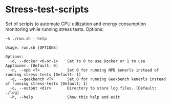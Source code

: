 # Stress-test-scripts

Set of scripts to automate CPU utilization and energy consumption monitoring while running stress tests. Options:

````shell
~$ ./run.sh --help

Usage: run.sh [OPTIONS]

Options:
  -d, --docker <0-or-1>    Set to 0 to use Docker or 1 to use Apptainer. [Default: 0]
  -n, --npb <T>            Set 0 for running NPB kenerls instead of running stress-tests [Default: 1]
  -g, --geekbench <T>      Set 0 for running Geekbench kenerls instead of running stress-tests [Default: 1]
  -o, --output <dir>       Directory to store log files. [Default: ./log]      
  -h, --help               Show this help and exit
````





